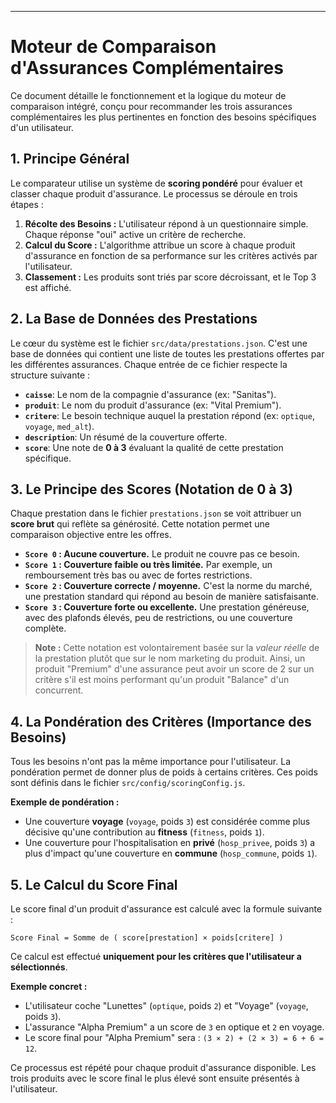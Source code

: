 ---

# Moteur de Comparaison d'Assurances Complémentaires

Ce document détaille le fonctionnement et la logique du moteur de comparaison intégré, conçu pour recommander les trois assurances complémentaires les plus pertinentes en fonction des besoins spécifiques d'un utilisateur.

## 1. Principe Général

Le comparateur utilise un système de **scoring pondéré** pour évaluer et classer chaque produit d'assurance. Le processus se déroule en trois étapes :

1.  **Récolte des Besoins :** L'utilisateur répond à un questionnaire simple. Chaque réponse "oui" active un critère de recherche.
2.  **Calcul du Score :** L'algorithme attribue un score à chaque produit d'assurance en fonction de sa performance sur les critères activés par l'utilisateur.
3.  **Classement :** Les produits sont triés par score décroissant, et le Top 3 est affiché.

## 2. La Base de Données des Prestations

Le cœur du système est le fichier `src/data/prestations.json`. C'est une base de données qui contient une liste de toutes les prestations offertes par les différentes assurances. Chaque entrée de ce fichier respecte la structure suivante :

-   **`caisse`**: Le nom de la compagnie d'assurance (ex: "Sanitas").
-   **`produit`**: Le nom du produit d'assurance (ex: "Vital Premium").
-   **`critere`**: Le besoin technique auquel la prestation répond (ex: `optique`, `voyage`, `med_alt`).
-   **`description`**: Un résumé de la couverture offerte.
-   **`score`**: Une note de **0 à 3** évaluant la qualité de cette prestation spécifique.

## 3. Le Principe des Scores (Notation de 0 à 3)

Chaque prestation dans le fichier `prestations.json` se voit attribuer un **score brut** qui reflète sa générosité. Cette notation permet une comparaison objective entre les offres.

-   **`Score 0` : Aucune couverture.** Le produit ne couvre pas ce besoin.
-   **`Score 1` : Couverture faible ou très limitée.** Par exemple, un remboursement très bas ou avec de fortes restrictions.
-   **`Score 2` : Couverture correcte / moyenne.** C'est la norme du marché, une prestation standard qui répond au besoin de manière satisfaisante.
-   **`Score 3` : Couverture forte ou excellente.** Une prestation généreuse, avec des plafonds élevés, peu de restrictions, ou une couverture complète.

> **Note :** Cette notation est volontairement basée sur la *valeur réelle* de la prestation plutôt que sur le nom marketing du produit. Ainsi, un produit "Premium" d'une assurance peut avoir un score de 2 sur un critère s'il est moins performant qu'un produit "Balance" d'un concurrent.

## 4. La Pondération des Critères (Importance des Besoins)

Tous les besoins n'ont pas la même importance pour l'utilisateur. La pondération permet de donner plus de poids à certains critères. Ces poids sont définis dans le fichier `src/config/scoringConfig.js`.

**Exemple de pondération :**
-   Une couverture **voyage** (`voyage`, poids `3`) est considérée comme plus décisive qu'une contribution au **fitness** (`fitness`, poids `1`).
-   Une couverture pour l'hospitalisation en **privé** (`hosp_privee`, poids `3`) a plus d'impact qu'une couverture en **commune** (`hosp_commune`, poids `1`).

## 5. Le Calcul du Score Final

Le score final d'un produit d'assurance est calculé avec la formule suivante :

`Score Final = Somme de ( score[prestation] × poids[critere] )`

Ce calcul est effectué **uniquement pour les critères que l'utilisateur a sélectionnés**.

**Exemple concret :**
-   L'utilisateur coche "Lunettes" (`optique`, poids `2`) et "Voyage" (`voyage`, poids `3`).
-   L'assurance "Alpha Premium" a un score de `3` en optique et `2` en voyage.
-   Le score final pour "Alpha Premium" sera : `(3 × 2) + (2 × 3) = 6 + 6 = 12`.

Ce processus est répété pour chaque produit d'assurance disponible. Les trois produits avec le score final le plus élevé sont ensuite présentés à l'utilisateur.